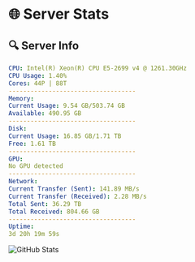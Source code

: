 # 🌐 Server Stats
## 🔍 Server Info
```yaml
CPU: Intel(R) Xeon(R) CPU E5-2699 v4 @ 1261.30GHz
CPU Usage: 1.40%
Cores: 44P | 88T
-----------------------------------
Memory:
Current Usage: 9.54 GB/503.74 GB
Available: 490.95 GB
-----------------------------------
Disk:
Current Usage: 16.85 GB/1.71 TB
Free: 1.61 TB
-----------------------------------
GPU:
No GPU detected
-----------------------------------
Network:
Current Transfer (Sent): 141.89 MB/s
Current Transfer (Received): 2.28 MB/s
Total Sent: 36.29 TB
Total Received: 804.66 GB
-----------------------------------
Uptime:
3d 20h 19m 59s
```
![GitHub Stats](https://img.shields.io/badge/Updated-2025-02-11_19:03:17-blue)
